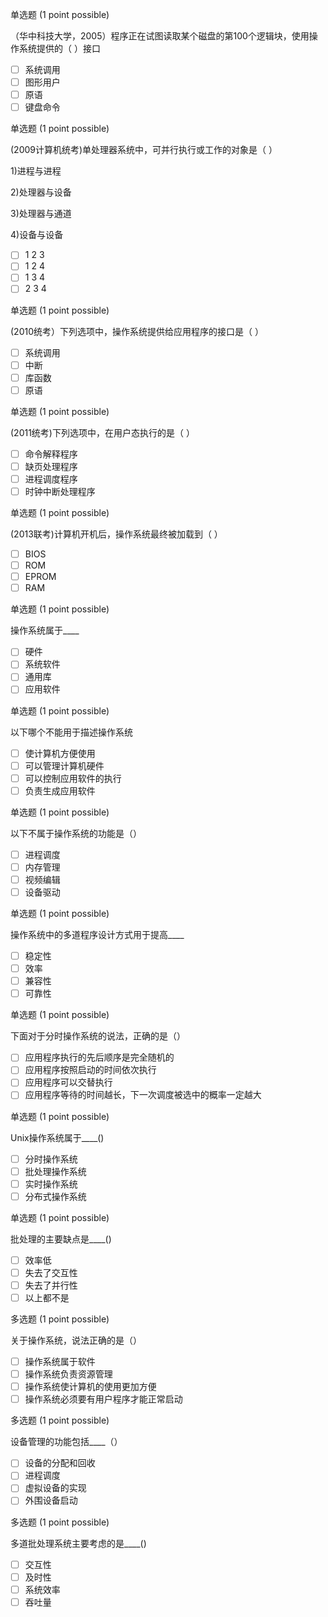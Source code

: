  单选题 (1 point possible)

（华中科技大学，2005）程序正在试图读取某个磁盘的第100个逻辑块，使用操作系统提供的（ ）接口
- [ ] 系统调用
- [ ] 图形用户
- [ ] 原语
- [ ] 键盘命令

单选题 (1 point possible)

(2009计算机统考)单处理器系统中，可并行执行或工作的对象是（ ）

1)进程与进程

2)处理器与设备

3)处理器与通道

4)设备与设备
- [ ] 1 2 3
- [ ] 1 2 4
- [ ] 1 3 4
- [ ] 2 3 4

单选题 (1 point possible)

(2010统考）下列选项中，操作系统提供给应用程序的接口是（ ）
- [ ] 系统调用
- [ ] 中断
- [ ] 库函数
- [ ] 原语

单选题 (1 point possible)

(2011统考)下列选项中，在用户态执行的是（ ）
- [ ] 命令解释程序
- [ ] 缺页处理程序
- [ ] 进程调度程序
- [ ] 时钟中断处理程序

单选题 (1 point possible)

(2013联考)计算机开机后，操作系统最终被加载到（ ）
- [ ] BIOS
- [ ] ROM
- [ ] EPROM
- [ ] RAM

单选题 (1 point possible)

操作系统属于____
- [ ] 硬件
- [ ] 系统软件
- [ ] 通用库
- [ ] 应用软件

单选题 (1 point possible)

以下哪个不能用于描述操作系统
- [ ] 使计算机方便使用
- [ ] 可以管理计算机硬件
- [ ] 可以控制应用软件的执行
- [ ] 负责生成应用软件

单选题 (1 point possible)

以下不属于操作系统的功能是（）
- [ ] 进程调度
- [ ] 内存管理
- [ ] 视频编辑
- [ ] 设备驱动

单选题 (1 point possible)

操作系统中的多道程序设计方式用于提高____
- [ ] 稳定性
- [ ] 效率
- [ ] 兼容性
- [ ] 可靠性

单选题 (1 point possible)

下面对于分时操作系统的说法，正确的是（）
- [ ] 应用程序执行的先后顺序是完全随机的
- [ ] 应用程序按照启动的时间依次执行
- [ ] 应用程序可以交替执行
- [ ] 应用程序等待的时间越长，下一次调度被选中的概率一定越大

单选题 (1 point possible)

Unix操作系统属于____()
- [ ] 分时操作系统
- [ ] 批处理操作系统
- [ ] 实时操作系统
- [ ] 分布式操作系统

单选题 (1 point possible)

批处理的主要缺点是____()
- [ ] 效率低
- [ ] 失去了交互性
- [ ] 失去了并行性
- [ ] 以上都不是

多选题 (1 point possible)

关于操作系统，说法正确的是（）
- [ ] 操作系统属于软件
- [ ] 操作系统负责资源管理
- [ ] 操作系统使计算机的使用更加方便
- [ ] 操作系统必须要有用户程序才能正常启动

多选题 (1 point possible)

设备管理的功能包括____（）
- [ ] 设备的分配和回收
- [ ] 进程调度
- [ ] 虚拟设备的实现
- [ ] 外围设备启动

多选题 (1 point possible)

多道批处理系统主要考虑的是____()
- [ ] 交互性
- [ ] 及时性
- [ ] 系统效率
- [ ] 吞吐量
